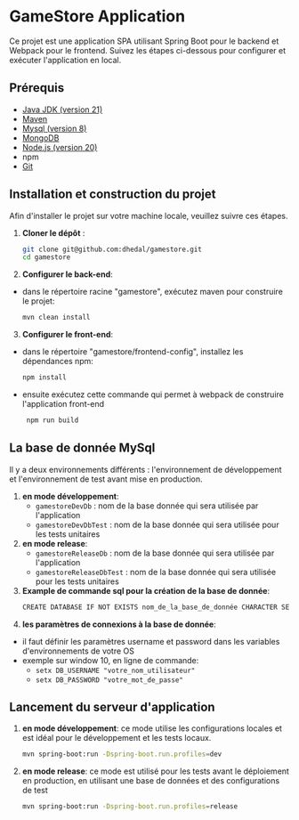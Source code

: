 # GameStore Application

Ce projet est une application SPA utilisant Spring Boot pour le backend et Webpack pour le frontend. 
Suivez les étapes ci-dessous pour configurer et exécuter l'application en local.

## Prérequis

- [Java JDK (version 21)](https://www.oracle.com/java/technologies/javase/jdk21-archive-downloads.html)
- [Maven](https://maven.apache.org/)
- [Mysql (version 8)](https://dev.mysql.com/downloads/installer/)
- [MongoDB](https://www.mongodb.com/fr-fr)
- [Node.js (version 20)](https://nodejs.org/fr/download/package-manager)
- npm
- [Git](https://git-scm.com/downloads)

## Installation et construction du projet
Afin d'installer le projet sur votre machine locale, veuillez suivre ces étapes.

1. **Cloner le dépôt** :
   ```bash
   git clone git@github.com:dhedal/gamestore.git
   cd gamestore

2. **Configurer le back-end**:
- dans le répertoire racine "gamestore", exécutez maven pour construire le projet:
   ```bash
   mvn clean install
  
3. **Configurer le front-end**:
- dans le répertoire "gamestore/frontend-config", installez les dépendances npm:
   ```bash
   npm install
- ensuite exécutez cette commande qui permet à webpack de construire l'application front-end
  ```bash
   npm run build
  
## La base de donnée MySql
Il y a deux environnements différents : l'environnement de développement et l'environnement de test avant
mise en production.

1. **en mode développement**:
    - `gamestoreDevDb` : nom de la base donnée qui sera utilisée par l'application
    - `gamestoreDevDbTest` : nom de la base donnée qui sera utilisée pour les tests unitaires
2. **en mode release**:
    - `gamestoreReleaseDb` : nom de la base donnée qui sera utilisée par l'application
    - `gamestoreReleaseDbTest` : nom de la base donnée qui sera utilisée pour les tests unitaires
3. **Example de commande sql pour la création de la base de donnée**:
   ```bash
   CREATE DATABASE IF NOT EXISTS nom_de_la_base_de_donnée CHARACTER SET utf8mb4 COLLATE utf8mb4_unicode_ci;

4. **les paramètres de connexions à la base de donnée**:
- il faut définir les paramètres username et password dans les variables d'environnements de votre OS
- exemple sur window 10, en ligne de commande:
  - `setx DB_USERNAME "votre_nom_utilisateur"`
  - `setx DB_PASSWORD "votre_mot_de_passe"`


## Lancement du serveur d'application

1. **en mode développement**:
ce mode utilise les configurations locales et est idéal pour le développement
et les tests locaux.
   ```bash
   mvn spring-boot:run -Dspring-boot.run.profiles=dev

2. **en mode release**:
ce mode est utilisé pour les tests avant le déploiement en production, 
en utilisant une base de données et des configurations de test
   ```bash
   mvn spring-boot:run -Dspring-boot.run.profiles=release